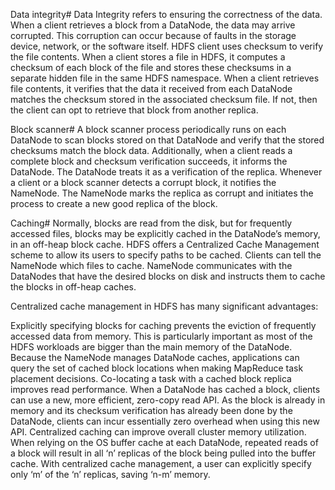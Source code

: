 Data integrity#
Data Integrity refers to ensuring the correctness of the data. When a client retrieves a block from a DataNode, the data may arrive corrupted. This corruption can occur because of faults in the storage device, network, or the software itself. HDFS client uses checksum to verify the file contents. When a client stores a file in HDFS, it computes a checksum of each block of the file and stores these checksums in a separate hidden file in the same HDFS namespace. When a client retrieves file contents, it verifies that the data it received from each DataNode matches the checksum stored in the associated checksum file. If not, then the client can opt to retrieve that block from another replica.

Block scanner#
A block scanner process periodically runs on each DataNode to scan blocks stored on that DataNode and verify that the stored checksums match the block data. Additionally, when a client reads a complete block and checksum verification succeeds, it informs the DataNode. The DataNode treats it as a verification of the replica. Whenever a client or a block scanner detects a corrupt block, it notifies the NameNode. The NameNode marks the replica as corrupt and initiates the process to create a new good replica of the block.

Caching#
Normally, blocks are read from the disk, but for frequently accessed files, blocks may be explicitly cached in the DataNode’s memory, in an off-heap block cache. HDFS offers a Centralized Cache Management scheme to allow its users to specify paths to be cached. Clients can tell the NameNode which files to cache. NameNode communicates with the DataNodes that have the desired blocks on disk and instructs them to cache the blocks in off-heap caches.

Centralized cache management in HDFS has many significant advantages:

Explicitly specifying blocks for caching prevents the eviction of frequently accessed data from memory. This is particularly important as most of the HDFS workloads are bigger than the main memory of the DataNode.
Because the NameNode manages DataNode caches, applications can query the set of cached block locations when making MapReduce task placement decisions. Co-locating a task with a cached block replica improves read performance.
When a DataNode has cached a block, clients can use a new, more efficient, zero-copy read API. As the block is already in memory and its checksum verification has already been done by the DataNode, clients can incur essentially zero overhead when using this new API.
Centralized caching can improve overall cluster memory utilization. When relying on the OS buffer cache at each DataNode, repeated reads of a block will result in all ‘n’ replicas of the block being pulled into the buffer cache. With centralized cache management, a user can explicitly specify only ‘m’ of the ‘n’ replicas, saving ‘n-m’ memory.
